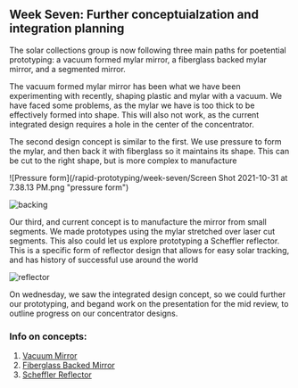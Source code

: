 ## Week Seven: Further conceptuialzation and integration planning

The solar collections group is now following three main paths for poetential prototyping: a vacuum formed mylar mirror, a fiberglass backed mylar mirror, and
a segmented mirror. 

The vacuum formed mylar mirror has been what we have been experimenting with recently, shaping plastic and mylar with a vacuum. We have faced some problems,
as the mylar we have is too thick to be effectively formed into shape. This will also not work, as the current integrated design requires a hole in the center
of the concentrator.

The second design concept is similar to the first. We use pressure to form the mylar, and then back it with fiberglass so it maintains its shape. This can be cut
to the right shape, but is more complex to manufacture

![Pressure form](/rapid-prototyping/week-seven/Screen Shot 2021-10-31 at 7.38.13 PM.png "pressure form")

![backing](/rapid-prototyping/week-seven/Screen_Shot_2021-10-31_at_7.38.13_PM.png "backing")

Our third, and current concept is to manufacture the mirror from small segments. We made prototypes using the mylar stretched over laser cut segments. This
also could let us explore prototyping a Scheffler reflector. This is a specific form of reflector design that allows for easy solar tracking, and has history of 
successful use around the world

![reflector](/rapid-prototyping/week-seven/0000963_1.jpg "reflector")

On wednesday, we saw the integrated design concept, so we could further our prototyping, and begand work on the presentation for the mid review, to outline progress
on our concentrator designs.


### Info on concepts:

1. [Vacuum Mirror](https://www.youtube.com/watch?v=_8sd9UgjXLE)
2. [Fiberglass Backed Mirror](https://www.youtube.com/watch?v=8CLRTa_ocmo)
3. [Scheffler Reflector](http://www.solare-bruecke.org/index.php/en/die-scheffler-reflektoren)
